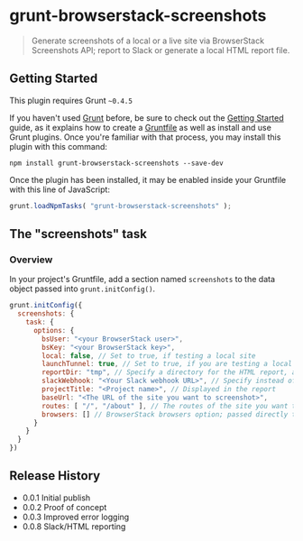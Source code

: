 # grunt-browserstack-screenshots

> Generate screenshots of a local or a live site via BrowserStack Screenshots API; report to Slack or generate a local HTML report file.

## Getting Started
This plugin requires Grunt `~0.4.5`

If you haven't used [Grunt](http://gruntjs.com/) before, be sure to check out the [Getting Started](http://gruntjs.com/getting-started) guide, as it explains how to create a [Gruntfile](http://gruntjs.com/sample-gruntfile) as well as install and use Grunt plugins. Once you're familiar with that process, you may install this plugin with this command:

```shell
npm install grunt-browserstack-screenshots --save-dev
```

Once the plugin has been installed, it may be enabled inside your Gruntfile with this line of JavaScript:

```js
grunt.loadNpmTasks( "grunt-browserstack-screenshots" );
```

## The "screenshots" task

### Overview
In your project's Gruntfile, add a section named `screenshots` to the data object passed into `grunt.initConfig()`.

```js
grunt.initConfig({
  screenshots: {
    task: {
      options: {
        bsUser: "<your BrowserStack user>",
        bsKey: "<your BrowserStack key>",
        local: false, // Set to true, if testing a local site
        launchTunnel: true, // Set to true, if you are testing a local site and not setting up a tunnel yourself
        reportDir: "tmp", // Specify a directory for the HTML report, alternatively specify slackWebhook
        slackWebhook: "<Your Slack webhook URL>", // Specify instead of reportDir, if you want to report to Slack
        projectTitle: "<Project name>", // Displayed in the report
        baseUrl: "<The URL of the site you want to screenshot>",
        routes: [ "/", "/about" ], // The routes of the site you want to screenshot
        browsers: [] // BrowserStack browsers option; passed directly to BrowserStack
      }
    }
  }
})
```

## Release History
- 0.0.1 Initial publish
- 0.0.2 Proof of concept
- 0.0.3 Improved error logging
- 0.0.8 Slack/HTML reporting